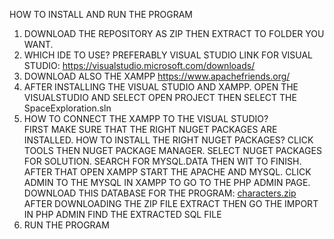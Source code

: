 HOW TO INSTALL AND RUN THE PROGRAM

1. DOWNLOAD THE REPOSITORY AS ZIP THEN EXTRACT TO FOLDER YOU WANT.
2. WHICH IDE TO USE? PREFERABLY VISUAL STUDIO
   LINK FOR VISUAL STUDIO:
   https://visualstudio.microsoft.com/downloads/
3. DOWNLOAD ALSO THE XAMPP
   https://www.apachefriends.org/
4. AFTER INSTALLING THE VISUAL STUDIO AND XAMPP. OPEN THE
   VISUALSTUDIO AND SELECT OPEN PROJECT THEN SELECT THE SpaceExploration.sln
5. HOW TO CONNECT THE XAMPP TO THE VISUAL STUDIO?\
   FIRST MAKE SURE THAT THE RIGHT NUGET PACKAGES ARE INSTALLED.
   HOW TO INSTALL THE RIGHT NUGET PACKAGES?
   CLICK TOOLS THEN NUGET PACKAGE MANAGER.
   SELECT NUGET PACKAGES FOR SOLUTION.
   SEARCH FOR MYSQL.DATA THEN WIT TO FINISH.
   AFTER THAT OPEN XAMPP START THE APACHE AND MYSQL.
   CLICK ADMIN TO THE MYSQL IN XAMPP TO GO TO THE PHP ADMIN PAGE.
   DOWNLOAD THIS DATABASE FOR THE PROGRAM:
   [characters.zip](https://github.com/user-attachments/files/18065228/characters.zip)
   AFTER DOWNLOADING THE ZIP FILE EXTRACT THEN GO THE IMPORT IN PHP ADMIN
   FIND THE EXTRACTED SQL FILE
6. RUN THE PROGRAM
